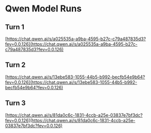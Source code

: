 # Qwen Model Runs

##  Turn 1  
[https://chat.qwen.ai/s/a025535a-a9ba-4595-b27c-c79a487835d3?fev=0.0.126](https://chat.qwen.ai/s/a025535a-a9ba-4595-b27c-c79a487835d3?fev=0.0.126)

##  Turn 2  
[https://chat.qwen.ai/s/13ebe583-1055-44b5-b992-becfb54e9b64?fev=0.0.126](https://chat.qwen.ai/s/13ebe583-1055-44b5-b992-becfb54e9b64?fev=0.0.126)

##  Turn 3  
[https://chat.qwen.ai/s/81da0c6c-1831-4ccb-a25e-03837e7bf3dc?fev=0.0.126](https://chat.qwen.ai/s/81da0c6c-1831-4ccb-a25e-03837e7bf3dc?fev=0.0.126)

